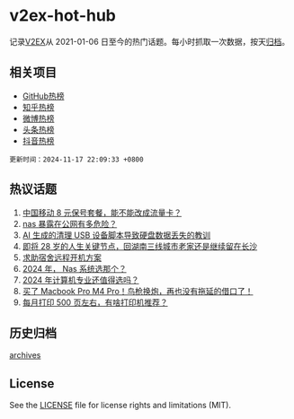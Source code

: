 # v2ex-hot-hub

 记录[V2EX](https://www.v2ex.com/)从 2021-01-06 日至今的热门话题。每小时抓取一次数据，按天[归档](archives)。
 
 ## 相关项目

- [GitHub热榜](https://github.com/lonnyzhang423/github-hot-hub)
- [知乎热榜](https://github.com/lonnyzhang423/zhihu-hot-hub)
- [微博热榜](https://github.com/lonnyzhang423/weibo-hot-hub)
- [头条热榜](https://github.com/lonnyzhang423/toutiao-hot-hub)
- [抖音热榜](https://github.com/lonnyzhang423/douyin-hot-hub)


 `更新时间：2024-11-17 22:09:33 +0800`

## 热议话题

1. [中国移动 8 元保号套餐，能不能改成流量卡？](https://www.v2ex.com/t/1090231)
1. [nas 暴露在公网有多危险？](https://www.v2ex.com/t/1090232)
1. [AI 生成的清理 USB 设备脚本导致硬盘数据丢失的教训](https://www.v2ex.com/t/1090230)
1. [即将 28 岁的人生关键节点，回湖南三线城市老家还是继续留在长沙](https://www.v2ex.com/t/1090245)
1. [求助宿舍远程开机方案](https://www.v2ex.com/t/1090251)
1. [2024 年， Nas 系统选那个？](https://www.v2ex.com/t/1090263)
1. [2024 年计算机专业还值得选吗？](https://www.v2ex.com/t/1090262)
1. [买了 Macbook Pro M4 Pro！鸟枪换炮，再也没有拖延的借口了！](https://www.v2ex.com/t/1090196)
1. [每月打印 500 页左右，有啥打印机推荐？](https://www.v2ex.com/t/1090181)

## 历史归档

[archives](archives)

## License

See the [LICENSE](LICENSE) file for license rights and limitations (MIT).
